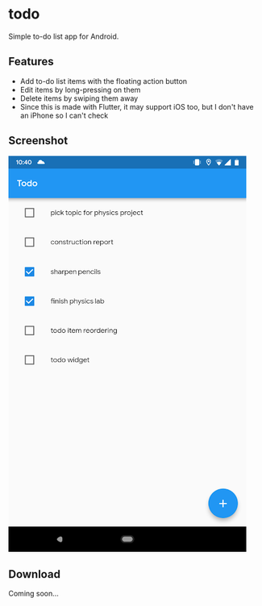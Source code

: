 # todo

Simple to-do list app for Android.

## Features
- Add to-do list items with the floating action button
- Edit items by long-pressing on them
- Delete items by swiping them away
- Since this is made with Flutter, it may support iOS too, but I don't have an iPhone so I can't check

## Screenshot
![](screenshot.png)

## Download
Coming soon...
